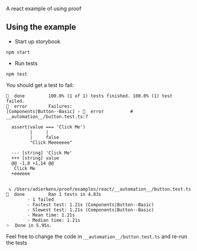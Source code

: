 A react example of using proof

## Using the example

- Start up storybook

```
npm start
```

- Run tests

```
npm test
```

You should get a test to fail:

```
🎉  done         100.0% (1 of 1) tests finished. 100.0% (1) test failed.
🚒  error        Failures:
[Components|Button--Basic] › 🚒  error          # __automation__/button.test.ts:7

  assert(value === 'Click Me')
         |     |
         |     false
         "Click Meeeeeee"

  --- [string] 'Click Me'
  +++ [string] value
  @@ -1,8 +1,14 @@
   Click Me
  +eeeeee


 ↳ /Users/adierkens/proof/examples/react/__automation__/button.test.ts
🎉  done         Ran 1 tests in 4.83s
		- 1 failed
		- Fastest test: 1.21s (Components|Button--Basic)
		- Slowest test: 1.21s (Components|Button--Basic)
		- Mean time: 1.21s
		- Median time: 1.21s
✨  Done in 5.95s.
```

Feel free to change the code in `__automation__/button.test.ts` and re-run the tests
